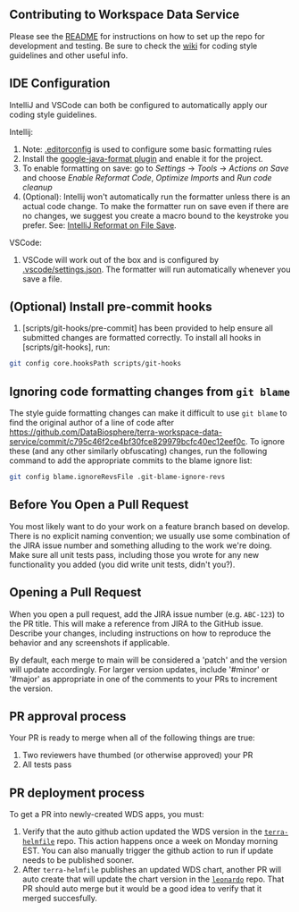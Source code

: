 ## Contributing to Workspace Data Service

Please see the [README](README.md) for instructions on how to set up the repo for development and testing.
Be sure to check the [wiki](https://github.com/DataBiosphere/terra-workspace-data-service/wiki) for coding style guidelines and other useful info.

## IDE Configuration

IntelliJ and VSCode can both be configured to automatically apply our coding style guidelines.

Intellij:
1. Note: [.editorconfig](.editorconfig) is used to configure some basic formatting rules
1. Install the [google-java-format plugin](https://plugins.jetbrains.com/plugin/8527-google-java-format) and enable it for the project.
1. To enable formatting on save: go to *Settings* -> *Tools* -> *Actions on Save* and choose _Enable Reformat Code_, _Optimize Imports_ and _Run code cleanup_
1. (Optional): Intellij won't automatically run the formatter unless there is an actual code change.  To make the formatter run on save even if there are no changes, we suggest you create a macro bound to the keystroke you prefer.  See: [IntelliJ Reformat on File Save](https://stackoverflow.com/questions/946993/intellij-reformat-on-file-save).

VSCode:
1. VSCode will work out of the box and is configured by [.vscode/settings.json](.vscode/settings.json).  The formatter will run automatically whenever you save a file.

## (Optional) Install pre-commit hooks
1. [scripts/git-hooks/pre-commit] has been provided to help ensure all submitted changes are formatted correctly.  To install all hooks in [scripts/git-hooks], run:
```bash
git config core.hooksPath scripts/git-hooks
```

## Ignoring code formatting changes from `git blame`
The style guide formatting changes can make it difficult to use `git blame` to find the original author of a line of code after https://github.com/DataBiosphere/terra-workspace-data-service/commit/c795c46f2ce4bf30fce829979bcfc40ec12eef0c.  To ignore these (and any other similarly obfuscating) changes, run the following command to add the appropriate commits to the blame ignore list:
```bash
git config blame.ignoreRevsFile .git-blame-ignore-revs
```

## Before You Open a Pull Request

You most likely want to do your work on a feature branch based on develop. There is no explicit naming convention; we usually use some combination of the JIRA issue number and something alluding to the work we're doing.
Make sure all unit tests pass, including those you wrote for any new functionality you added (you did write unit tests, didn't you?).

## Opening a Pull Request

When you open a pull request, add the JIRA issue number (e.g. `ABC-123`) to the PR title. This will make a reference from JIRA to the GitHub issue. Describe your changes, including instructions on how to reproduce the behavior and any screenshots if applicable.

By default, each merge to main will be considered a 'patch' and the version will update accordingly.  For larger version updates, include '#minor' or '#major' as appropriate in one of the comments to your PRs to increment the version.

## PR approval process

Your PR is ready to merge when all of the following things are true:

1. Two reviewers have thumbed (or otherwise approved) your PR
2. All tests pass

## PR deployment process

To get a PR into newly-created WDS apps, you must:

1. Verify that the auto github action updated the WDS version in the [`terra-helmfile`](https://github.com/broadinstitute/terra-helmfile) repo. This action happens once a week on Monday morning EST. You can also manually trigger the github action to run if update needs to be published sooner.
2. After `terra-helmfile` publishes an updated WDS chart, another PR will auto create that will update the chart version in the [`leonardo`](https://github.com/DataBiosphere/leonardo) repo. That PR should auto merge but it would be a good idea to verify that it merged succesfully.
